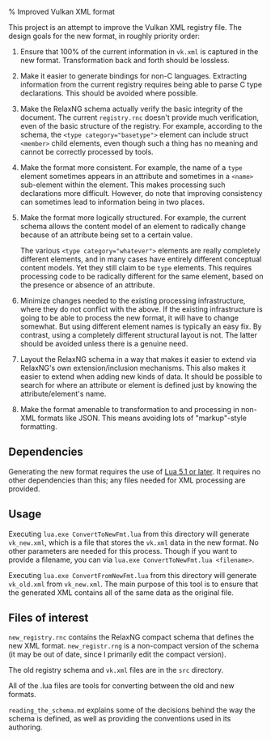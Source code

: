 % Improved Vulkan XML format

This project is an attempt to improve the Vulkan XML registry file. The design goals for the new format, in roughly priority order:

1. Ensure that 100% of the current information in `vk.xml` is captured in the new format. Transformation back and forth should be lossless.

2. Make it easier to generate bindings for non-C languages. Extracting information from the current registry requires being able to parse C type declarations. This should be avoided where possible.

3. Make the RelaxNG schema actually verify the basic integrity of the document. The current `registry.rnc` doesn't provide much verification, even of the basic structure of the registry. For example, according to the schema, the `<type category="basetype">` element can include struct `<member>` child elements, even though such a thing has no meaning and cannot be correctly processed by tools.

4. Make the format more consistent. For example, the name of a `type` element sometimes appears in an attribute and sometimes in a `<name>` sub-element within the element. This makes processing such declarations more difficult. However, do note that improving consistency can sometimes lead to information being in two places.

5. Make the format more logically structured. For example, the current schema allows the content model of an element to radically change because of an attribute being set to a certain value.

    The various `<type category="whatever">` elements are really completely different elements, and in many cases have entirely different conceptual content models. Yet they still claim to be `type` elements. This requires processing code to be radically different for the same element, based on the presence or absence of an attribute.

6. Minimize changes needed to the existing processing infrastructure, where they do not conflict with the above. If the existing infrastructure is going to be able to process the new format, it will have to change somewhat. But using different element names is typically an easy fix. By contrast, using a completely different structural layout is not. The latter should be avoided unless there is a genuine need.

7. Layout the RelaxNG schema in a way that makes it easier to extend via RelaxNG's own extension/inclusion mechanisms. This also makes it easier to extend when adding new kinds of data. It should be possible to search for where an attribute or element is defined just by knowing the attribute/element's name.

8. Make the format amenable to transformation to and processing in non-XML formats like JSON. This means avoiding lots of "markup"-style formatting.

## Dependencies

Generating the new format requires the use of [Lua 5.1 or later](http://www.lua.org/download.html). It requires no other dependencies than this; any files needed for XML processing are provided.

## Usage

Executing `lua.exe ConvertToNewFmt.lua` from this directory will generate `vk_new.xml`, which is a file that stores the `vk.xml` data in the new format. No other parameters are needed for this process. Though if you want to provide a filename, you can via `lua.exe ConvertToNewFmt.lua <filename>`.

Executing `lua.exe ConvertFromNewFmt.lua` from this directory will generate `vk_old.xml` from `vk_new.xml`. The main purpose of this tool is to ensure that the generated XML contains all of the same data as the original file.

## Files of interest

`new_registry.rnc` contains the RelaxNG compact schema that defines the new XML format. `new_registr.rng` is a non-compact version of the schema (it may be out of date, since I primarily edit the compact version).

The old registry schema and `vk.xml` files are in the `src` directory.

All of the .lua files are tools for converting between the old and new formats.

`reading_the_schema.md` explains some of the decisions behind the way the schema is defined, as well as providing the conventions used in its authoring.

